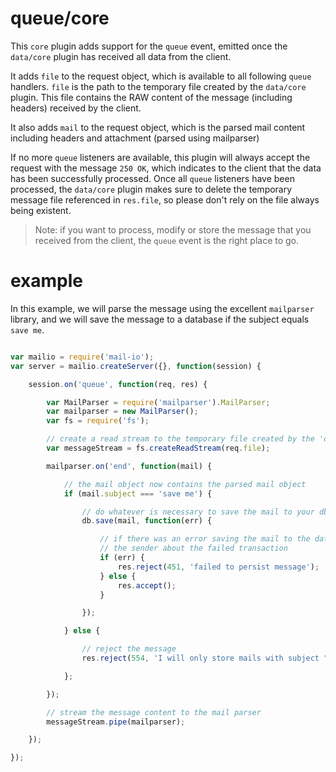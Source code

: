 # queue/core

This `core` plugin adds support for the `queue` event, emitted once the `data/core` plugin has received all data from the client.

It adds `file` to the request object, which is available to all following `queue` handlers.
`file` is the path to the temporary file created by the `data/core` plugin. This file contains the RAW content of the message (including headers)
received by the client.

It also adds `mail` to the request object, which is the parsed mail content including headers and attachment (parsed using mailparser)

If no more `queue` listeners are available, this plugin will always accept the request with the message `250 OK`, which indicates to the client
that the data has been successfully processed. Once all `queue` listeners have been processed, the `data/core` plugin makes sure to delete the
temporary message file referenced in `res.file`, so please don't rely on the file always being existent.

> Note: if you want to process, modify or store the message that you received from the client, the `queue` event is the right place to go.

# example

In this example, we will parse the message using the excellent `mailparser` library, and we will save the message to a database if the
subject equals `save me`.

```javascript

var mailio = require('mail-io');
var server = mailio.createServer({}, function(session) {

	session.on('queue', function(req, res) {

		var MailParser = require('mailparser').MailParser;
		var mailparser = new MailParser();
		var fs = require('fs');

		// create a read stream to the temporary file created by the 'data/core' plugin
		var messageStream = fs.createReadStream(req.file);

		mailparser.on('end', function(mail) {

			// the mail object now contains the parsed mail object
			if (mail.subject === 'save me') {

				// do whatever is necessary to save the mail to your db backend
				db.save(mail, function(err) {

					// if there was an error saving the mail to the database, let the client know, so it can resubmit the message or notify
					// the sender about the failed transaction
					if (err) {
						res.reject(451, 'failed to persist message');
					} else {
						res.accept();
					}

				});

			} else {

				// reject the message
				res.reject(554, 'I will only store mails with subject "save me"');

			};

		});

		// stream the message content to the mail parser
		messageStream.pipe(mailparser);

	});

});

```